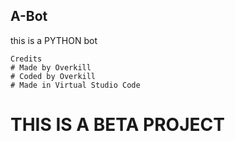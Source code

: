 ## A-Bot
this is a PYTHON bot

```
Credits
# Made by Overkill
# Coded by Overkill
# Made in Virtual Studio Code
```
# THIS IS A BETA PROJECT
